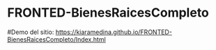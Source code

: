 # FRONTED-BienesRaicesCompleto
#Demo del sitio: https://kiaramedina.github.io/FRONTED-BienesRaicesCompleto/Index.html
